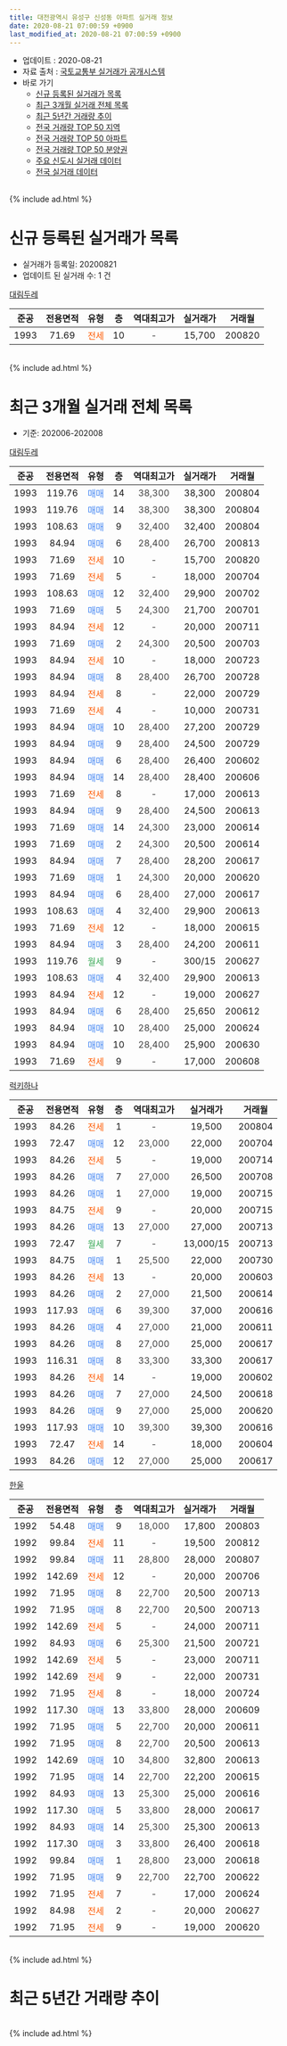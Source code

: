 ```yaml
---
title: 대전광역시 유성구 신성동 아파트 실거래 정보
date: 2020-08-21 07:00:59 +0900
last_modified_at: 2020-08-21 07:00:59 +0900
---
```


* 업데이트 : 2020-08-21
* 자료 출처 : [국토교통부 실거래가 공개시스템](http://rt.molit.go.kr)
* 바로 가기
    * [신규 등록된 실거래가 목록](#신규-등록된-실거래가-목록)
    * [최근 3개월 실거래 전체 목록](#최근-3개월-실거래-전체-목록)
    * [최근 5년간 거래량 추이](#최근-5년간-거래량-추이)
    * [전국 거래량 TOP 50 지역](https://inasie.github.io/apt-trade-info/최근-3개월-전국에서-가장-거래가-많이-발생한-지역)
    * [전국 거래량 TOP 50 아파트](https://inasie.github.io/apt-trade-info/최근-3개월-전국에서-가장-거래가-많이-발생한-아파트)
    * [전국 거래량 TOP 50 분양권](https://inasie.github.io/apt-trade-info/최근-3개월-전국에서-가장-거래가-많이-발생한-분양권)
    * [주요 신도시 실거래 데이터](https://inasie.github.io/apt-trade-info/주요-신도시)
    * [전국 실거래 데이터](https://inasie.github.io/apt-trade-info/전국)
<br>
{% include ad.html %}
<br>

# 신규 등록된 실거래가 목록
* 실거래가 등록일: 20200821
* 업데이트 된 실거래 수: 1 건


[대림두레](https://search.naver.com/search.naver?query=%EB%8C%80%EC%A0%84%EA%B4%91%EC%97%AD%EC%8B%9C+%EC%9C%A0%EC%84%B1%EA%B5%AC+%EC%8B%A0%EC%84%B1%EB%8F%99+%EB%8C%80%EB%A6%BC%EB%91%90%EB%A0%88)

|준공|전용면적|유형|층|역대최고가|실거래가|거래월|
|:---:|:---:|:---:|:---:|:---:|:---:|:---:|
|1993|71.69|<span style="color:#ff5a00">전세</span>|10|<span style="color:#444444">-</span>|15,700|200820|


<br>
{% include ad.html %}
<br>

# 최근 3개월 실거래 전체 목록
* 기준: 202006-202008


[대림두레](https://search.naver.com/search.naver?query=%EB%8C%80%EC%A0%84%EA%B4%91%EC%97%AD%EC%8B%9C+%EC%9C%A0%EC%84%B1%EA%B5%AC+%EC%8B%A0%EC%84%B1%EB%8F%99+%EB%8C%80%EB%A6%BC%EB%91%90%EB%A0%88)

|준공|전용면적|유형|층|역대최고가|실거래가|거래월|
|:---:|:---:|:---:|:---:|:---:|:---:|:---:|
|1993|119.76|<span style="color:#4285f3">매매</span>|14|<span style="color:#444444">38,300</span>|38,300|200804|
|1993|119.76|<span style="color:#4285f3">매매</span>|14|<span style="color:#444444">38,300</span>|38,300|200804|
|1993|108.63|<span style="color:#4285f3">매매</span>|9|<span style="color:#444444">32,400</span>|32,400|200804|
|1993|84.94|<span style="color:#4285f3">매매</span>|6|<span style="color:#444444">28,400</span>|26,700|200813|
|1993|71.69|<span style="color:#ff5a00">전세</span>|10|<span style="color:#444444">-</span>|15,700|200820|
|1993|71.69|<span style="color:#ff5a00">전세</span>|5|<span style="color:#444444">-</span>|18,000|200704|
|1993|108.63|<span style="color:#4285f3">매매</span>|12|<span style="color:#444444">32,400</span>|29,900|200702|
|1993|71.69|<span style="color:#4285f3">매매</span>|5|<span style="color:#444444">24,300</span>|21,700|200701|
|1993|84.94|<span style="color:#ff5a00">전세</span>|12|<span style="color:#444444">-</span>|20,000|200711|
|1993|71.69|<span style="color:#4285f3">매매</span>|2|<span style="color:#444444">24,300</span>|20,500|200703|
|1993|84.94|<span style="color:#ff5a00">전세</span>|10|<span style="color:#444444">-</span>|18,000|200723|
|1993|84.94|<span style="color:#4285f3">매매</span>|8|<span style="color:#444444">28,400</span>|26,700|200728|
|1993|84.94|<span style="color:#ff5a00">전세</span>|8|<span style="color:#444444">-</span>|22,000|200729|
|1993|71.69|<span style="color:#ff5a00">전세</span>|4|<span style="color:#444444">-</span>|10,000|200731|
|1993|84.94|<span style="color:#4285f3">매매</span>|10|<span style="color:#444444">28,400</span>|27,200|200729|
|1993|84.94|<span style="color:#4285f3">매매</span>|9|<span style="color:#444444">28,400</span>|24,500|200729|
|1993|84.94|<span style="color:#4285f3">매매</span>|6|<span style="color:#444444">28,400</span>|26,400|200602|
|1993|84.94|<span style="color:#4285f3">매매</span>|14|<span style="color:#444444">28,400</span>|28,400|200606|
|1993|71.69|<span style="color:#ff5a00">전세</span>|8|<span style="color:#444444">-</span>|17,000|200613|
|1993|84.94|<span style="color:#4285f3">매매</span>|9|<span style="color:#444444">28,400</span>|24,500|200613|
|1993|71.69|<span style="color:#4285f3">매매</span>|14|<span style="color:#444444">24,300</span>|23,000|200614|
|1993|71.69|<span style="color:#4285f3">매매</span>|2|<span style="color:#444444">24,300</span>|20,500|200614|
|1993|84.94|<span style="color:#4285f3">매매</span>|7|<span style="color:#444444">28,400</span>|28,200|200617|
|1993|71.69|<span style="color:#4285f3">매매</span>|1|<span style="color:#444444">24,300</span>|20,000|200620|
|1993|84.94|<span style="color:#4285f3">매매</span>|6|<span style="color:#444444">28,400</span>|27,000|200617|
|1993|108.63|<span style="color:#4285f3">매매</span>|4|<span style="color:#444444">32,400</span>|29,900|200613|
|1993|71.69|<span style="color:#ff5a00">전세</span>|12|<span style="color:#444444">-</span>|18,000|200615|
|1993|84.94|<span style="color:#4285f3">매매</span>|3|<span style="color:#444444">28,400</span>|24,200|200611|
|1993|119.76|<span style="color:#34a853">월세</span>|9|<span style="color:#444444">-</span>|300/15|200627|
|1993|108.63|<span style="color:#4285f3">매매</span>|4|<span style="color:#444444">32,400</span>|29,900|200613|
|1993|84.94|<span style="color:#ff5a00">전세</span>|12|<span style="color:#444444">-</span>|19,000|200627|
|1993|84.94|<span style="color:#4285f3">매매</span>|6|<span style="color:#444444">28,400</span>|25,650|200612|
|1993|84.94|<span style="color:#4285f3">매매</span>|10|<span style="color:#444444">28,400</span>|25,000|200624|
|1993|84.94|<span style="color:#4285f3">매매</span>|10|<span style="color:#444444">28,400</span>|25,900|200630|
|1993|71.69|<span style="color:#ff5a00">전세</span>|9|<span style="color:#444444">-</span>|17,000|200608|

[럭키하나](https://search.naver.com/search.naver?query=%EB%8C%80%EC%A0%84%EA%B4%91%EC%97%AD%EC%8B%9C+%EC%9C%A0%EC%84%B1%EA%B5%AC+%EC%8B%A0%EC%84%B1%EB%8F%99+%EB%9F%AD%ED%82%A4%ED%95%98%EB%82%98)

|준공|전용면적|유형|층|역대최고가|실거래가|거래월|
|:---:|:---:|:---:|:---:|:---:|:---:|:---:|
|1993|84.26|<span style="color:#ff5a00">전세</span>|1|<span style="color:#444444">-</span>|19,500|200804|
|1993|72.47|<span style="color:#4285f3">매매</span>|12|<span style="color:#444444">23,000</span>|22,000|200704|
|1993|84.26|<span style="color:#ff5a00">전세</span>|5|<span style="color:#444444">-</span>|19,000|200714|
|1993|84.26|<span style="color:#4285f3">매매</span>|7|<span style="color:#444444">27,000</span>|26,500|200708|
|1993|84.26|<span style="color:#4285f3">매매</span>|1|<span style="color:#444444">27,000</span>|19,000|200715|
|1993|84.75|<span style="color:#ff5a00">전세</span>|9|<span style="color:#444444">-</span>|20,000|200715|
|1993|84.26|<span style="color:#4285f3">매매</span>|13|<span style="color:#444444">27,000</span>|27,000|200713|
|1993|72.47|<span style="color:#34a853">월세</span>|7|<span style="color:#444444">-</span>|13,000/15|200713|
|1993|84.75|<span style="color:#4285f3">매매</span>|1|<span style="color:#444444">25,500</span>|22,000|200730|
|1993|84.26|<span style="color:#ff5a00">전세</span>|13|<span style="color:#444444">-</span>|20,000|200603|
|1993|84.26|<span style="color:#4285f3">매매</span>|2|<span style="color:#444444">27,000</span>|21,500|200614|
|1993|117.93|<span style="color:#4285f3">매매</span>|6|<span style="color:#444444">39,300</span>|37,000|200616|
|1993|84.26|<span style="color:#4285f3">매매</span>|4|<span style="color:#444444">27,000</span>|21,000|200611|
|1993|84.26|<span style="color:#4285f3">매매</span>|8|<span style="color:#444444">27,000</span>|25,000|200617|
|1993|116.31|<span style="color:#4285f3">매매</span>|8|<span style="color:#444444">33,300</span>|33,300|200617|
|1993|84.26|<span style="color:#ff5a00">전세</span>|14|<span style="color:#444444">-</span>|19,000|200602|
|1993|84.26|<span style="color:#4285f3">매매</span>|7|<span style="color:#444444">27,000</span>|24,500|200618|
|1993|84.26|<span style="color:#4285f3">매매</span>|9|<span style="color:#444444">27,000</span>|25,000|200620|
|1993|117.93|<span style="color:#4285f3">매매</span>|10|<span style="color:#444444">39,300</span>|39,300|200616|
|1993|72.47|<span style="color:#ff5a00">전세</span>|14|<span style="color:#444444">-</span>|18,000|200604|
|1993|84.26|<span style="color:#4285f3">매매</span>|12|<span style="color:#444444">27,000</span>|25,000|200617|


<script async src="//pagead2.googlesyndication.com/pagead/js/adsbygoogle.js"></script>
<!-- 기본 -->
<ins class="adsbygoogle"
     style="display:block"
     data-ad-client="ca-pub-2446590836940007"
     data-ad-slot="1659523306"
     data-ad-format="auto"
     data-full-width-responsive="true"></ins>
<script>
(adsbygoogle = window.adsbygoogle || []).push({});
</script>


[한울](https://search.naver.com/search.naver?query=%EB%8C%80%EC%A0%84%EA%B4%91%EC%97%AD%EC%8B%9C+%EC%9C%A0%EC%84%B1%EA%B5%AC+%EC%8B%A0%EC%84%B1%EB%8F%99+%ED%95%9C%EC%9A%B8)

|준공|전용면적|유형|층|역대최고가|실거래가|거래월|
|:---:|:---:|:---:|:---:|:---:|:---:|:---:|
|1992|54.48|<span style="color:#4285f3">매매</span>|9|<span style="color:#444444">18,000</span>|17,800|200803|
|1992|99.84|<span style="color:#ff5a00">전세</span>|11|<span style="color:#444444">-</span>|19,500|200812|
|1992|99.84|<span style="color:#4285f3">매매</span>|11|<span style="color:#444444">28,800</span>|28,000|200807|
|1992|142.69|<span style="color:#ff5a00">전세</span>|12|<span style="color:#444444">-</span>|20,000|200706|
|1992|71.95|<span style="color:#4285f3">매매</span>|8|<span style="color:#444444">22,700</span>|20,500|200713|
|1992|71.95|<span style="color:#4285f3">매매</span>|8|<span style="color:#444444">22,700</span>|20,500|200713|
|1992|142.69|<span style="color:#ff5a00">전세</span>|5|<span style="color:#444444">-</span>|24,000|200711|
|1992|84.93|<span style="color:#4285f3">매매</span>|6|<span style="color:#444444">25,300</span>|21,500|200721|
|1992|142.69|<span style="color:#ff5a00">전세</span>|5|<span style="color:#444444">-</span>|23,000|200711|
|1992|142.69|<span style="color:#ff5a00">전세</span>|9|<span style="color:#444444">-</span>|22,000|200731|
|1992|71.95|<span style="color:#ff5a00">전세</span>|8|<span style="color:#444444">-</span>|18,000|200724|
|1992|117.30|<span style="color:#4285f3">매매</span>|13|<span style="color:#444444">33,800</span>|28,000|200609|
|1992|71.95|<span style="color:#4285f3">매매</span>|5|<span style="color:#444444">22,700</span>|20,000|200611|
|1992|71.95|<span style="color:#4285f3">매매</span>|8|<span style="color:#444444">22,700</span>|20,500|200613|
|1992|142.69|<span style="color:#4285f3">매매</span>|10|<span style="color:#444444">34,800</span>|32,800|200613|
|1992|71.95|<span style="color:#4285f3">매매</span>|14|<span style="color:#444444">22,700</span>|22,200|200615|
|1992|84.93|<span style="color:#4285f3">매매</span>|13|<span style="color:#444444">25,300</span>|25,000|200616|
|1992|117.30|<span style="color:#4285f3">매매</span>|5|<span style="color:#444444">33,800</span>|28,000|200617|
|1992|84.93|<span style="color:#4285f3">매매</span>|14|<span style="color:#444444">25,300</span>|25,300|200613|
|1992|117.30|<span style="color:#4285f3">매매</span>|3|<span style="color:#444444">33,800</span>|26,400|200618|
|1992|99.84|<span style="color:#4285f3">매매</span>|1|<span style="color:#444444">28,800</span>|23,000|200618|
|1992|71.95|<span style="color:#4285f3">매매</span>|9|<span style="color:#444444">22,700</span>|22,700|200622|
|1992|71.95|<span style="color:#ff5a00">전세</span>|7|<span style="color:#444444">-</span>|17,000|200624|
|1992|84.98|<span style="color:#ff5a00">전세</span>|2|<span style="color:#444444">-</span>|20,000|200627|
|1992|71.95|<span style="color:#ff5a00">전세</span>|9|<span style="color:#444444">-</span>|19,000|200620|


<br>
{% include ad.html %}
<br>

# 최근 5년간 거래량 추이


<div style="width:100%;">
    <canvas id="deal_progress" height="200"></canvas>
</div>

<script>
new Chart(document.getElementById("deal_progress"), {
    type: 'line',
    data: {
        labels: ['201508','201509','201510','201511','201512','201601','201602','201603','201604','201605','201606','201607','201608','201609','201610','201611','201612','201701','201702','201703','201704','201705','201706','201707','201708','201709','201710','201711','201712','201801','201802','201803','201804','201805','201806','201807','201808','201809','201810','201811','201812','201901','201902','201903','201904','201905','201906','201907','201908','201909','201910','201911','201912','202001','202002','202003','202004','202005','202006','202007','202008'],
        datasets: [{
            label: '매매',
            pointRadius: 1,
            data: [9, 7, 23, 10, 13, 11, 6, 12, 23, 5, 19, 17, 11, 15, 16, 15, 16, 6, 15, 18, 10, 17, 20, 10, 9, 13, 13, 9, 14, 22, 9, 27, 16, 9, 7, 6, 6, 16, 17, 12, 14, 12, 9, 8, 12, 15, 21, 27, 37, 63, 58, 55, 17, 12, 16, 8, 9, 13, 34, 14, 6],
            borderColor: "rgba(255, 201, 14, 1)",
            backgroundColor: "rgba(255, 201, 14, 0.5)",
            fill: false,
            lineTension: 0
        },{
            label: '전월세',
            pointRadius: 1,
            data: [7, 7, 13, 16, 24, 16, 16, 10, 8, 12, 10, 12, 6, 5, 9, 13, 14, 12, 22, 10, 6, 6, 5, 9, 15, 8, 10, 19, 9, 24, 14, 17, 14, 11, 16, 11, 5, 6, 13, 9, 9, 15, 6, 8, 21, 10, 8, 9, 15, 27, 19, 28, 31, 28, 20, 17, 14, 14, 11, 13, 3],
            borderColor: "rgba(0, 141, 185, 1)",
            backgroundColor: "rgba(0, 141, 185, 0.5)",
            fill: false,
            lineTension: 0
        }
        ]
    },
    options: {
        responsive: true,
        title: {
            display: false
        },
        tooltips: {
            mode: 'index',
            intersect: false
        },
        hover: {
            mode: 'nearest',
            intersect: true
        },
        scales: {
            xAxes: [{
                display: true,
                scaleLabel: {
                    display: true,
                    labelString: '년/월'
                }
            }],
            yAxes: [{
                display: true,
                ticks: {
                    suggestedMin: 0,
                },
                scaleLabel: {
                    display: true,
                    labelString: '실거래 수'
                }
            }]
        }
    }
});

</script>


<br>
{% include ad.html %}
<br>

